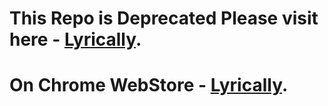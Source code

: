 
# This Repo is Deprecated Please visit here -  [Lyrically](https://github.com/singham007/Lyrically).

# On Chrome WebStore - [Lyrically](https://chrome.google.com/webstore/detail/lyrically/ojakdafcdblnebecmoelanfkfmdackgf).

